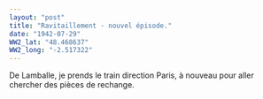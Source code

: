```yaml
---
layout: "post"
title: "Ravitaillement - nouvel épisode."
date: "1942-07-29"
WW2_lat: "48.468637"
WW2_long: "-2.517322"
---
```


De Lamballe, je prends le train direction Paris, à nouveau pour aller chercher des pièces de rechange.


<div class="histoire"></div>

<div class="commentaire"></div>